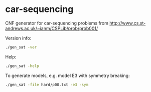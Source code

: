 car-sequencing
==============

CNF generator for car-sequencing problems from http://www.cs.st-andrews.ac.uk/~ianm/CSPLib/prob/prob001/

Version info:

```bash
./gen_sat -ver
```
Help:

```bash
./gen_sat -help
```

To generate models, e.g. model E3 with symmetry breaking:

```bash
./gen_sat -file hard/p00.txt -e3 -sym
```
